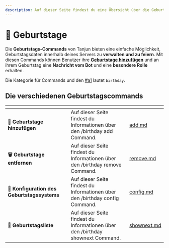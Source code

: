 ```yaml
---
description: Auf dieser Seite findest du eine Übersicht über die Geburtstagscommands.
---
```


# 🎉 Geburtstage

Die **Geburtstags-Commands** von Tanjun bieten eine einfache Möglichkeit, Geburtstagsdaten innerhalb deines Servers zu **verwalten und zu feiern**. Mit diesen Commands können Benutzer ihre [**Geburtstage hinzufügen**](add.md) und an ihrem Geburtstag eine **Nachricht vom Bot** und eine **besondere Rolle** erhalten.

Die Kategorie für Commands und den [#a1](../all.md#a1 "mention") lautet `birthday`.

## Die verschiedenen Geburtstagscommands <a href="#a1" id="a1"></a>

<table data-view="cards" data-full-width="false"><thead><tr><th></th><th></th><th data-hidden data-card-target data-type="content-ref"></th></tr></thead><tbody><tr><td><strong>🎂 Geburtstage hinzufügen</strong></td><td>Auf dieser Seite findest du Informationen über den /birthday add Command.</td><td><a href="add.md">add.md</a></td></tr><tr><td><strong>🗑️ Geburtstage entfernen</strong></td><td>Auf dieser Seite findest du Informationen über den /birthday remove Command.</td><td><a href="remove.md">remove.md</a></td></tr><tr><td><strong>🔧 Konfiguration des Geburtstagssystems</strong></td><td>Auf dieser Seite findest du Informationen über den /birthday config Command.</td><td><a href="config.md">config.md</a></td></tr><tr><td><strong>📃 Geburtstagsliste</strong></td><td>Auf dieser Seite findest du Informationen über den /birthday shownext Command.</td><td><a href="shownext.md">shownext.md</a></td></tr></tbody></table>
